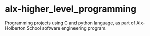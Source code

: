 # alx-higher_level_programming
Programming projects using C and python language, as part of Alx-Holberton School software engineering program.
